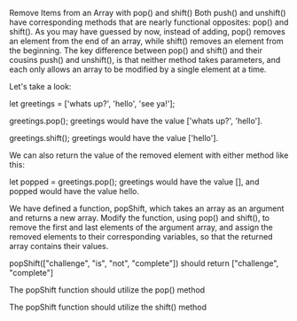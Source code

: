 Remove Items from an Array with pop() and shift()
Both push() and unshift() have corresponding methods that are nearly functional opposites: pop() and shift(). As you may have guessed by now, instead of adding, pop() removes an element from the end of an array, while shift() removes an element from the beginning. The key difference between pop() and shift() and their cousins push() and unshift(), is that neither method takes parameters, and each only allows an array to be modified by a single element at a time.

Let's take a look:

let greetings = ['whats up?', 'hello', 'see ya!'];

greetings.pop();
greetings would have the value ['whats up?', 'hello'].

greetings.shift();
greetings would have the value ['hello'].

We can also return the value of the removed element with either method like this:

let popped = greetings.pop();
greetings would have the value [], and popped would have the value hello.

We have defined a function, popShift, which takes an array as an argument and returns a new array. Modify the function, using pop() and shift(), to remove the first and last elements of the argument array, and assign the removed elements to their corresponding variables, so that the returned array contains their values.

popShift(["challenge", "is", "not", "complete"]) should return ["challenge", "complete"]

The popShift function should utilize the pop() method

The popShift function should utilize the shift() method